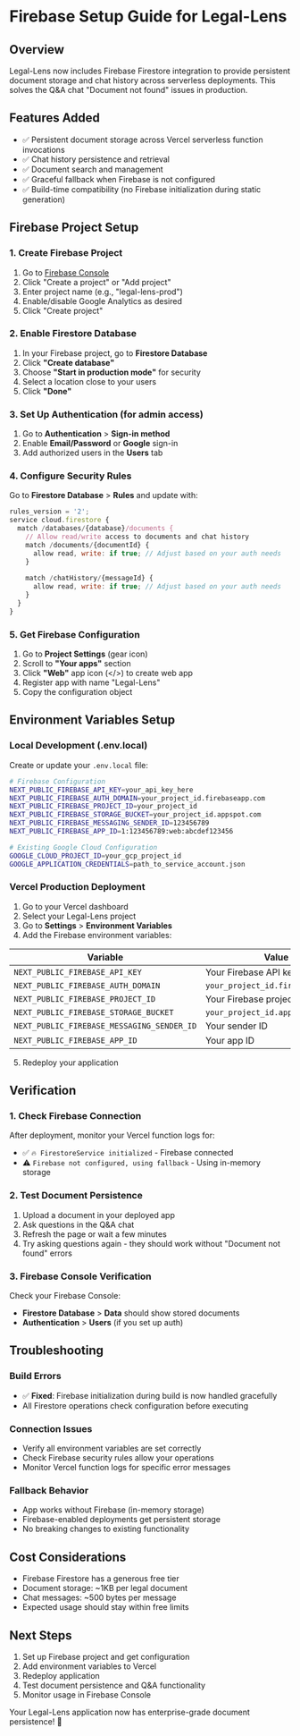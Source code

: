# Firebase Setup Guide for Legal-Lens

## Overview
Legal-Lens now includes Firebase Firestore integration to provide persistent document storage and chat history across serverless deployments. This solves the Q&A chat "Document not found" issues in production.

## Features Added
- ✅ Persistent document storage across Vercel serverless function invocations
- ✅ Chat history persistence and retrieval
- ✅ Document search and management
- ✅ Graceful fallback when Firebase is not configured
- ✅ Build-time compatibility (no Firebase initialization during static generation)

## Firebase Project Setup

### 1. Create Firebase Project
1. Go to [Firebase Console](https://console.firebase.google.com/)
2. Click "Create a project" or "Add project"
3. Enter project name (e.g., "legal-lens-prod")
4. Enable/disable Google Analytics as desired
5. Click "Create project"

### 2. Enable Firestore Database
1. In your Firebase project, go to **Firestore Database**
2. Click **"Create database"**
3. Choose **"Start in production mode"** for security
4. Select a location close to your users
5. Click **"Done"**

### 3. Set Up Authentication (for admin access)
1. Go to **Authentication** > **Sign-in method**
2. Enable **Email/Password** or **Google** sign-in
3. Add authorized users in the **Users** tab

### 4. Configure Security Rules
Go to **Firestore Database** > **Rules** and update with:

```javascript
rules_version = '2';
service cloud.firestore {
  match /databases/{database}/documents {
    // Allow read/write access to documents and chat history
    match /documents/{documentId} {
      allow read, write: if true; // Adjust based on your auth needs
    }
    
    match /chatHistory/{messageId} {
      allow read, write: if true; // Adjust based on your auth needs
    }
  }
}
```

### 5. Get Firebase Configuration
1. Go to **Project Settings** (gear icon)
2. Scroll to **"Your apps"** section
3. Click **"Web"** app icon (</>) to create web app
4. Register app with name "Legal-Lens"
5. Copy the configuration object

## Environment Variables Setup

### Local Development (.env.local)
Create or update your `.env.local` file:

```bash
# Firebase Configuration
NEXT_PUBLIC_FIREBASE_API_KEY=your_api_key_here
NEXT_PUBLIC_FIREBASE_AUTH_DOMAIN=your_project_id.firebaseapp.com
NEXT_PUBLIC_FIREBASE_PROJECT_ID=your_project_id
NEXT_PUBLIC_FIREBASE_STORAGE_BUCKET=your_project_id.appspot.com
NEXT_PUBLIC_FIREBASE_MESSAGING_SENDER_ID=123456789
NEXT_PUBLIC_FIREBASE_APP_ID=1:123456789:web:abcdef123456

# Existing Google Cloud Configuration
GOOGLE_CLOUD_PROJECT_ID=your_gcp_project_id
GOOGLE_APPLICATION_CREDENTIALS=path_to_service_account.json
```

### Vercel Production Deployment
1. Go to your Vercel dashboard
2. Select your Legal-Lens project
3. Go to **Settings** > **Environment Variables**
4. Add the Firebase environment variables:

| Variable | Value |
|----------|-------|
| `NEXT_PUBLIC_FIREBASE_API_KEY` | Your Firebase API key |
| `NEXT_PUBLIC_FIREBASE_AUTH_DOMAIN` | `your_project_id.firebaseapp.com` |
| `NEXT_PUBLIC_FIREBASE_PROJECT_ID` | Your Firebase project ID |
| `NEXT_PUBLIC_FIREBASE_STORAGE_BUCKET` | `your_project_id.appspot.com` |
| `NEXT_PUBLIC_FIREBASE_MESSAGING_SENDER_ID` | Your sender ID |
| `NEXT_PUBLIC_FIREBASE_APP_ID` | Your app ID |

5. Redeploy your application

## Verification

### 1. Check Firebase Connection
After deployment, monitor your Vercel function logs for:
- ✅ `🔥 FirestoreService initialized` - Firebase connected
- ⚠️ `Firebase not configured, using fallback` - Using in-memory storage

### 2. Test Document Persistence
1. Upload a document in your deployed app
2. Ask questions in the Q&A chat
3. Refresh the page or wait a few minutes
4. Try asking questions again - they should work without "Document not found" errors

### 3. Firebase Console Verification
Check your Firebase Console:
- **Firestore Database** > **Data** should show stored documents
- **Authentication** > **Users** (if you set up auth)

## Troubleshooting

### Build Errors
- ✅ **Fixed**: Firebase initialization during build is now handled gracefully
- All Firestore operations check configuration before executing

### Connection Issues
- Verify all environment variables are set correctly
- Check Firebase security rules allow your operations
- Monitor Vercel function logs for specific error messages

### Fallback Behavior
- App works without Firebase (in-memory storage)
- Firebase-enabled deployments get persistent storage
- No breaking changes to existing functionality

## Cost Considerations
- Firebase Firestore has a generous free tier
- Document storage: ~1KB per legal document
- Chat messages: ~500 bytes per message
- Expected usage should stay within free limits

## Next Steps
1. Set up Firebase project and get configuration
2. Add environment variables to Vercel
3. Redeploy application
4. Test document persistence and Q&A functionality
5. Monitor usage in Firebase Console

Your Legal-Lens application now has enterprise-grade document persistence! 🎉
